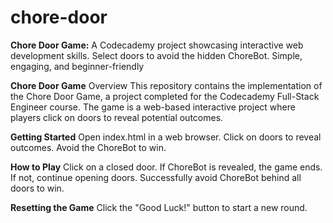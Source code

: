 # chore-door
**Chore Door Game:** A Codecademy project showcasing interactive web development skills. Select doors to avoid the hidden ChoreBot. Simple, engaging, and beginner-friendly


**Chore Door Game**
Overview
This repository contains the implementation of the Chore Door Game, a project completed for the Codecademy Full-Stack Engineer course. The game is a web-based interactive project where players click on doors to reveal potential outcomes.

**Getting Started**
Open index.html in a web browser.
Click on doors to reveal outcomes.
Avoid the ChoreBot to win.


**How to Play**
Click on a closed door.
If ChoreBot is revealed, the game ends. If not, continue opening doors.
Successfully avoid ChoreBot behind all doors to win.

**Resetting the Game**
Click the "Good Luck!" button to start a new round.
